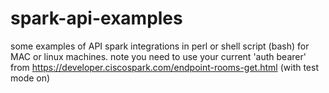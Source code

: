 # spark-api-examples
some examples of API spark integrations in perl or shell script (bash) for MAC or linux machines. 
note you need to use your current 'auth bearer' from https://developer.ciscospark.com/endpoint-rooms-get.html (with test mode on)

